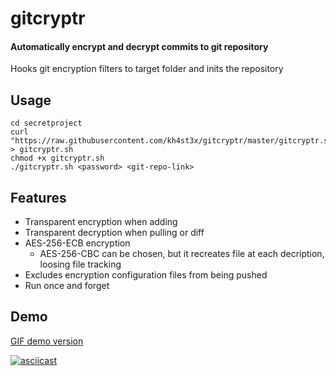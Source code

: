 # gitcryptr

#### Automatically encrypt and decrypt commits to git repository

Hooks git encryption filters to target folder and inits the repository

## Usage
```
cd secretproject
curl "https://raw.githubusercontent.com/kh4st3x/gitcryptr/master/gitcryptr.sh" > gitcryptr.sh
chmod +x gitcryptr.sh
./gitcryptr.sh <password> <git-repo-link>
```

## Features

* Transparent encryption when adding
* Transparent decryption when pulling or diff
* AES-256-ECB encryption
  * AES-256-CBC can be chosen, but it recreates file at each decription, loosing file tracking
* Excludes encryption configuration files from being pushed
* Run once and forget

## Demo
[GIF demo version](http://i.imgur.com/bKiURmw.gif)

[![asciicast](https://asciinema.org/a/136544.png)](https://asciinema.org/a/136544)
